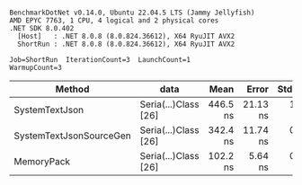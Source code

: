 ```

BenchmarkDotNet v0.14.0, Ubuntu 22.04.5 LTS (Jammy Jellyfish)
AMD EPYC 7763, 1 CPU, 4 logical and 2 physical cores
.NET SDK 8.0.402
  [Host]   : .NET 8.0.8 (8.0.824.36612), X64 RyuJIT AVX2
  ShortRun : .NET 8.0.8 (8.0.824.36612), X64 RyuJIT AVX2

Job=ShortRun  IterationCount=3  LaunchCount=1  
WarmupCount=3  

```
| Method                  | data                 | Mean     | Error    | StdDev  | Min      | Max      | Gen0   | Allocated |
|------------------------ |--------------------- |---------:|---------:|--------:|---------:|---------:|-------:|----------:|
| SystemTextJson          | Seria(...)Class [26] | 446.5 ns | 21.13 ns | 1.16 ns | 445.4 ns | 447.7 ns | 0.0038 |     328 B |
| SystemTextJsonSourceGen | Seria(...)Class [26] | 342.4 ns | 11.74 ns | 0.64 ns | 341.8 ns | 343.1 ns | 0.0043 |     368 B |
| MemoryPack              | Seria(...)Class [26] | 102.2 ns |  5.64 ns | 0.31 ns | 102.0 ns | 102.6 ns | 0.0014 |     128 B |
